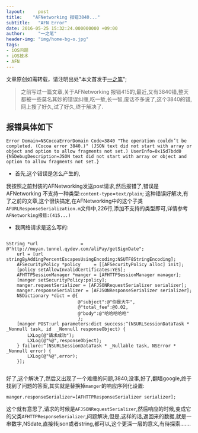 ```yaml
---
layout:     post
title:    "AFNetworking 报错3840..."
subtitle:   "AFN Error"
date: 2016-05-25 15:32:24.000000000 +09:00
author:     "一之笔"
header-img: "img/home-bg-o.jpg"
tags:
- iOS问题
- iOS技术
- AFN
---
```


文章原创如需转载，请注明出处"本文首发于[一之笔](https://yizibi.github.io/)";

> 之前写过一篇文章,关于AFNetworking 报错415的,最近,又有3840错,整天都被一些莫名其妙的错误纠缠,吃一堑,长一智,废话不多说了,这个3840的错,网上搜了好久,试了好久,终于解决了.

## 报错具体如下


```
Error Domain=NSCocoaErrorDomain Code=3840 "The operation couldn’t be completed. (Cocoa error 3840.)" (JSON text did not start with array or object and option to allow fragments not set.) UserInfo=0x15d7bdd0 {NSDebugDescription=JSON text did not start with array or object and option to allow fragments not set.}

```

* 首先,这个错误是怎么产生的,

我按照之前封装的AFNetworking发送post请求,然后报错了,错误是 AFNetworking 不支持一种类型:`content-type`=`text/plain`;
这种错误好解决,有了之前的文章,这个很快搞定,在AFNetworking中的这个子类`AFURLResponseSerialization.m`文件中,226行,添加不支持的类型即可,详情参考` AFNetworking报错:(415...)`

* 我网络请求是这么写的:

```

SString *url                = @"http://muyan.tunnel.qydev.com/aliPay/getSignDate";
    url = [url stringByAddingPercentEscapesUsingEncoding:NSUTF8StringEncoding];
    AFSecurityPolicy *policy     = [[AFSecurityPolicy alloc] init];
    [policy setAllowInvalidCertificates:YES];
    AFHTTPSessionManager *manger = [AFHTTPSessionManager manager];
    [manger setSecurityPolicy:policy];
    manger.requestSerializer = [AFJSONRequestSerializer serializer];
    manger.responseSerializer = [AFJSONResponseSerializer serializer];
    NSDictionary *dict = @{
                           @"subject":@"你是大牛",
                           @"total_fee":@0.02,
                           @"body":@"哈哈哈哈哈"
                           };
    [manger POST:url parameters:dict success:^(NSURLSessionDataTask * _Nonnull task, id  _Nonnull responseObject) {
        LXLog(@"请求成功");
        LXLog(@"%@",responseObject);
    } failure:^(NSURLSessionDataTask * _Nullable task, NSError * _Nonnull error) {
        LXLog(@"%@",error);
    }];
    

```

好了,这个解决了,然后又出现了一个难缠的问题,3840,没事,好了,翻墙google,终于找到了问题的答案,其实就是替换掉`manger`的响应序列化设置:

```
manger.responseSerializer=[AFHTTPResponseSerializer serializer];

```

这个就有意思了,请求的时候是`AFJSONRequestSerializer`,然后响应的时候,变成它的父类`AFHTTPResponseSerializer`,问题解决,但是,这样的话,返回来的数据,就是一串数字,NSdate,直接转json或者string,都可以,这个更深一层的意义,有待探索.......

